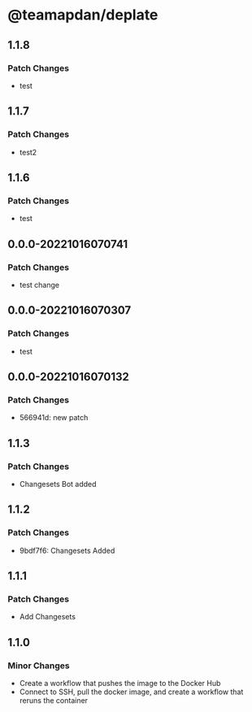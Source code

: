 # @teamapdan/deplate

## 1.1.8

### Patch Changes

- test

## 1.1.7

### Patch Changes

- test2

## 1.1.6

### Patch Changes

- test

## 0.0.0-20221016070741

### Patch Changes

- test change

## 0.0.0-20221016070307

### Patch Changes

- test

## 0.0.0-20221016070132

### Patch Changes

- 566941d: new patch

## 1.1.3

### Patch Changes

- Changesets Bot added

## 1.1.2

### Patch Changes

- 9bdf7f6: Changesets Added

## 1.1.1

### Patch Changes

- Add Changesets

## 1.1.0

### Minor Changes

- Create a workflow that pushes the image to the Docker Hub
- Connect to SSH, pull the docker image, and create a workflow that reruns the container
